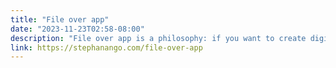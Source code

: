```yaml
---
title: "File over app"
date: "2023-11-23T02:58-08:00"
description: "File over app is a philosophy: if you want to create digital artifacts that last, they must be files you can control, in formats that are easy to retrieve and read. Use tools that give you this freedom."
link: https://stephanango.com/file-over-app
---
```

